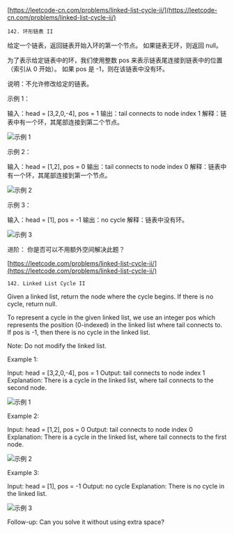 
[https://leetcode-cn.com/problems/linked-list-cycle-ii/](https://leetcode-cn.com/problems/linked-list-cycle-ii/)

    142. 环形链表 II

给定一个链表，返回链表开始入环的第一个节点。 如果链表无环，则返回 null。

为了表示给定链表中的环，我们使用整数 pos 来表示链表尾连接到链表中的位置（索引从 0 开始）。 如果 pos 是 -1，则在该链表中没有环。

说明：不允许修改给定的链表。

示例 1：

输入：head = [3,2,0,-4], pos = 1
输出：tail connects to node index 1
解释：链表中有一个环，其尾部连接到第二个节点。

![示例 1](https://assets.leetcode-cn.com/aliyun-lc-upload/uploads/2018/12/07/circularlinkedlist.png)

示例 2：

输入：head = [1,2], pos = 0
输出：tail connects to node index 0
解释：链表中有一个环，其尾部连接到第一个节点。

![示例 2](https://assets.leetcode-cn.com/aliyun-lc-upload/uploads/2018/12/07/circularlinkedlist_test2.png)


示例 3：

输入：head = [1], pos = -1
输出：no cycle
解释：链表中没有环。

![示例 3](https://assets.leetcode-cn.com/aliyun-lc-upload/uploads/2018/12/07/circularlinkedlist_test3.png)


进阶：
你是否可以不用额外空间解决此题？


[https://leetcode.com/problems/linked-list-cycle-ii/](https://leetcode.com/problems/linked-list-cycle-ii/)

    142. Linked List Cycle II

Given a linked list, return the node where the cycle begins. If there is no cycle, return null.

To represent a cycle in the given linked list, we use an integer pos which represents the position (0-indexed) in the linked list where tail connects to. If pos is -1, then there is no cycle in the linked list.

Note: Do not modify the linked list.

 

Example 1:

Input: head = [3,2,0,-4], pos = 1
Output: tail connects to node index 1
Explanation: There is a cycle in the linked list, where tail connects to the second node.

![示例 1](https://assets.leetcode-cn.com/aliyun-lc-upload/uploads/2018/12/07/circularlinkedlist.png)


Example 2:

Input: head = [1,2], pos = 0
Output: tail connects to node index 0
Explanation: There is a cycle in the linked list, where tail connects to the first node.

![示例 2](https://assets.leetcode-cn.com/aliyun-lc-upload/uploads/2018/12/07/circularlinkedlist_test2.png)

Example 3:

Input: head = [1], pos = -1
Output: no cycle
Explanation: There is no cycle in the linked list.

![示例 3](https://assets.leetcode-cn.com/aliyun-lc-upload/uploads/2018/12/07/circularlinkedlist_test3.png)


 

Follow-up:
Can you solve it without using extra space?